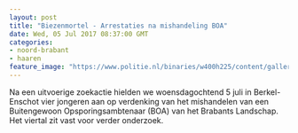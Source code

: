 ```yaml
---
layout: post
title: "Biezenmortel - Arrestaties na mishandeling BOA"
date: Wed, 05 Jul 2017 08:37:00 GMT
categories: 
- noord-brabant 
- haaren 
feature_image: "https://www.politie.nl/binaries/w400h225/content/gallery/politie/stockfotos/algemeen/politie-en-boa.jpg"
---
```


Na een uitvoerige zoekactie hielden we woensdagochtend 5 juli in Berkel-Enschot vier jongeren aan op verdenking van het mishandelen van een Buitengewoon Opsporingsambtenaar (BOA) van het Brabants Landschap. Het viertal zit vast voor verder onderzoek.
